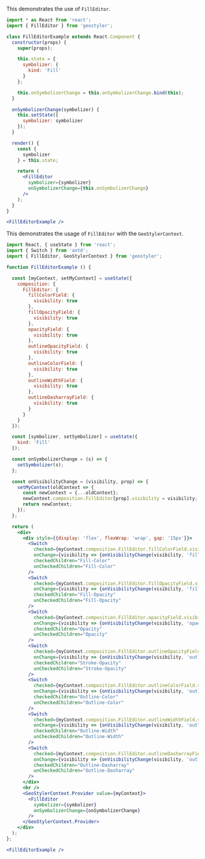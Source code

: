 <!--
 * Released under the BSD 2-Clause License
 *
 * Copyright © 2018-present, terrestris GmbH & Co. KG and GeoStyler contributors
 * All rights reserved.
 *
 * Redistribution and use in source and binary forms, with or without
 * modification, are permitted provided that the following conditions are met:
 *
 * * Redistributions of source code must retain the above copyright notice,
 *   this list of conditions and the following disclaimer.
 *
 * * Redistributions in binary form must reproduce the above copyright notice,
 *   this list of conditions and the following disclaimer in the documentation
 *   and/or other materials provided with the distribution.
 *
 * THIS SOFTWARE IS PROVIDED BY THE COPYRIGHT HOLDERS AND CONTRIBUTORS "AS IS"
 * AND ANY EXPRESS OR IMPLIED WARRANTIES, INCLUDING, BUT NOT LIMITED TO, THE
 * IMPLIED WARRANTIES OF MERCHANTABILITY AND FITNESS FOR A PARTICULAR PURPOSE
 * ARE DISCLAIMED. IN NO EVENT SHALL THE COPYRIGHT HOLDER OR CONTRIBUTORS BE
 * LIABLE FOR ANY DIRECT, INDIRECT, INCIDENTAL, SPECIAL, EXEMPLARY, OR
 * CONSEQUENTIAL DAMAGES (INCLUDING, BUT NOT LIMITED TO, PROCUREMENT OF
 * SUBSTITUTE GOODS OR SERVICES; LOSS OF USE, DATA, OR PROFITS; OR BUSINESS
 * INTERRUPTION) HOWEVER CAUSED AND ON ANY THEORY OF LIABILITY, WHETHER IN
 * CONTRACT, STRICT LIABILITY, OR TORT (INCLUDING NEGLIGENCE OR OTHERWISE)
 * ARISING IN ANY WAY OUT OF THE USE OF THIS SOFTWARE, EVEN IF ADVISED OF THE
 * POSSIBILITY OF SUCH DAMAGE.
 *
-->

This demonstrates the use of `FillEditor`.

```jsx
import * as React from 'react';
import { FillEditor } from 'geostyler';

class FillEditorExample extends React.Component {
  constructor(props) {
    super(props);

    this.state = {
      symbolizer: {
        kind: 'Fill'
      }
    };

    this.onSymbolizerChange = this.onSymbolizerChange.bind(this);
  }

  onSymbolizerChange(symbolizer) {
    this.setState({
      symbolizer: symbolizer
    });
  }

  render() {
    const {
      symbolizer
    } = this.state;

    return (
      <FillEditor
        symbolizer={symbolizer}
        onSymbolizerChange={this.onSymbolizerChange}
      />
    );
  }
}

<FillEditorExample />
```

This demonstrates the usage of `FillEditor` with the `GeoStylerContext`.

```jsx
import React, { useState } from 'react';
import { Switch } from 'antd';
import { FillEditor, GeoStylerContext } from 'geostyler';

function FillEditorExample () {

  const [myContext, setMyContext] = useState({
    composition: {
      FillEditor: {
        fillColorField: {
          visibility: true
        },
        fillOpacityField: {
          visibility: true
        },
        opacityField: {
          visibility: true
        },
        outlineOpacityField: {
          visibility: true
        },
        outlineColorField: {
          visibility: true
        },
        outlineWidthField: {
          visibility: true
        },
        outlineDasharrayField: {
          visibility: true
        }
      }
    }
  });

  const [symbolizer, setSymbolizer] = useState({
    kind: 'Fill'
  });

  const onSymbolizerChange = (s) => {
    setSymbolizer(s);
  };

  const onVisibilityChange = (visibility, prop) => {
    setMyContext(oldContext => {
      const newContext = {...oldContext};
      newContext.composition.FillEditor[prop].visibility = visibility;
      return newContext;
    });
  };

  return (
    <div>
      <div style={{display: 'flex', flexWrap: 'wrap', gap: '15px'}}>
        <Switch
          checked={myContext.composition.FillEditor.fillColorField.visibility}
          onChange={visibility => {onVisibilityChange(visibility, 'fillColorField')}}
          checkedChildren="Fill-Color"
          unCheckedChildren="Fill-Color"
        />
        <Switch
          checked={myContext.composition.FillEditor.fillOpacityField.visibility}
          onChange={visibility => {onVisibilityChange(visibility, 'fillOpacityField')}}
          checkedChildren="Fill-Opacity"
          unCheckedChildren="Fill-Opacity"
        />
        <Switch
          checked={myContext.composition.FillEditor.opacityField.visibility}
          onChange={visibility => {onVisibilityChange(visibility, 'opacityField')}}
          checkedChildren="Opacity"
          unCheckedChildren="Opacity"
        />
        <Switch
          checked={myContext.composition.FillEditor.outlineOpacityField.visibility}
          onChange={visibility => {onVisibilityChange(visibility, 'outlineOpacityField')}}
          checkedChildren="Stroke-Opacity"
          unCheckedChildren="Stroke-Opacity"
        />
        <Switch
          checked={myContext.composition.FillEditor.outlineColorField.visibility}
          onChange={visibility => {onVisibilityChange(visibility, 'outlineColorField')}}
          checkedChildren="Outline-Color"
          unCheckedChildren="Outline-Color"
        />
        <Switch
          checked={myContext.composition.FillEditor.outlineWidthField.visibility}
          onChange={visibility => {onVisibilityChange(visibility, 'outlineWidthField')}}
          checkedChildren="Outline-Width"
          unCheckedChildren="Outline-Width"
        />
        <Switch
          checked={myContext.composition.FillEditor.outlineDasharrayField.visibility}
          onChange={visibility => {onVisibilityChange(visibility, 'outlineDasharrayField')}}
          checkedChildren="Outline-Dasharray"
          unCheckedChildren="Outline-Dasharray"
        />
      </div>
      <hr />
      <GeoStylerContext.Provider value={myContext}>
        <FillEditor
          symbolizer={symbolizer}
          onSymbolizerChange={onSymbolizerChange}
        />
      </GeoStylerContext.Provider>
    </div>
  );
};

<FillEditorExample />
```
